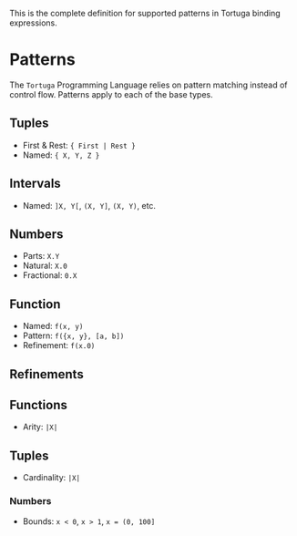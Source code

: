 This is the complete definition for supported patterns in Tortuga binding expressions.

# Patterns
The `Tortuga` Programming Language relies on pattern matching instead of control flow. Patterns apply to each of the base types.

## Tuples
* First & Rest: `{ First | Rest }`
* Named: `{ X, Y, Z }`

## Intervals
* Named: `]X, Y[`, `(X, Y]`, `(X, Y)`, etc.

## Numbers
* Parts: `X.Y`
* Natural: `X.0`
* Fractional: `0.X`

## Function
* Named: `f(x, y)`
* Pattern: `f({x, y}, [a, b])`
* Refinement: `f(x.0)`

## Refinements
## Functions
* Arity: `|X|`

## Tuples
* Cardinality: `|X|`

### Numbers
* Bounds: `x < 0`, `x > 1`, `x = (0, 100]`